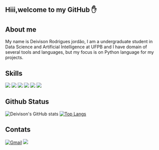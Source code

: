
## Hiii,welcome to my GitHub ✋

## About me

My name is Deivison Rodrigues jordão, I am a undergraduate student in Data Science
and Artificial Intelligence at UFPB and I have domain of several tools and languages, but my focus is on Python language for my projects.

## Skills

[![](https://img.shields.io/badge/Python-3776AB?style=for-the-badge&logo=python&logoColor=white)]()
[![](https://img.shields.io/badge/C-00599C?style=for-the-badge&logo=c&logoColor=white)]()
[![](https://img.shields.io/badge/C%2B%2B-00599C?style=for-the-badge&logo=c%2B%2B&logoColor=white)]()
[![](https://img.shields.io/badge/Java-ED8B00?style=for-the-badge&logo=java&logoColor=white)]()
[![](https://img.shields.io/badge/R-276DC3?style=for-the-badge&logo=r&logoColor=white)]()
[![](https://img.shields.io/badge/Markdown-000000?style=for-the-badge&logo=markdown&logoColor=white)]()

## Github Status

![Deivison's GitHub stats](https://github-readme-stats.vercel.app/api?username=deivisongithub&layout=compact&show_icons=true&theme=radical)
[![Top Langs](https://github-readme-stats.vercel.app/api/top-langs/?username=deivisongithub&layout=compact)](https://github.com/anuraghazra/github-readme-stats)

## Contats

[![Gmail](https://img.shields.io/badge/Gmail-D14836?style=for-the-badge&logo=gmail&logoColor=white)](mailto:deivison2021profissional@gmail.com)
[![](https://img.shields.io/badge/Instagram-E4405F?style=for-the-badge&logo=instagram&logoColor=white)](https://www.instagram.com/deivison.rodrigues4/)

